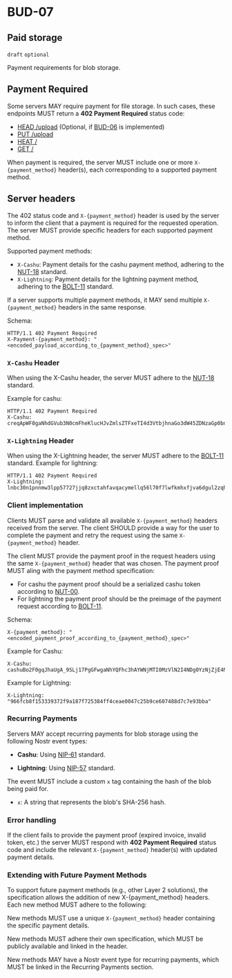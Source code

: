 BUD-07
======

Paid storage
---------------

`draft` `optional`

Payment requirements for blob storage.

## Payment Required

Some servers MAY require payment for file storage. In such cases, these endpoints MUST return a **402 Payment Required** status code:

- [HEAD /upload](./01.md#head-sha256---has-blob) (Optional, if [BUD-06](./06.md) is implemented)
- [PUT /upload](./02.md#put-upload---upload-blob)
- [HEAT /<sha256>](./01.md#head-sha256---has-blob)
- [GET /<sha256>](./01.md#get-sha256---get-blob)

When payment is required, the server MUST include one or more `X-{payment_method}` header(s), each corresponding to a supported payment method.

## Server headers

The 402 status code and `X-{payment_method}` header is used by the server to inform the client that a payment is required for the requested operation. The server MUST provide specific headers for each supported payment method.

Supported payment methods:

- `X-Cashu`: Payment details for the cashu payment method, adhering to the [NUT-18](https://github.com/cashubtc/nuts/blob/main/18.md) standard.
- `X-Lightning`: Payment details for the lightning payment method, adhering to the [BOLT-11](https://github.com/lightning/bolts/blob/master/11-payment-encoding.md) standard.

If a server supports multiple payment methods, it MAY send multiple `X-{payment_method}` headers in the same response.

Schema:

```http
HTTP/1.1 402 Payment Required
X-Payment-{payment_method}: "<encoded_payload_according_to_{payment_method}_spec>"
```

### `X-Cashu` Header

When using the X-Cashu header, the server MUST adhere to the [NUT-18](https://github.com/cashubtc/nuts/blob/main/18.md) standard.

Example for cashu:

```http	
HTTP/1.1 402 Payment Required
X-Cashu: creqApWF0gaNhdGVub3N0cmFheKlucHJvZmlsZTFxeTI4d3VtbjhnaGo3dW45ZDNzaGp0bnl2OWtoMnVld2Q5aHN6OW1od2RlbjV0ZTB3ZmprY2N0ZTljdXJ4dmVuOWVlaHFjdHJ2NWhzenJ0aHdkZW41dGUwZGVoaHh0bnZkYWtxcWd5ZGFxeTdjdXJrNDM5eWtwdGt5c3Y3dWRoZGh1NjhzdWNtMjk1YWtxZWZkZWhrZjBkNDk1Y3d1bmw1YWeBgmFuYjE3YWloYjdhOTAxNzZhYQphdWNzYXRhbYF4Imh0dHBzOi8vbm9mZWVzLnRlc3RudXQuY2FzaHUuc3BhY2U
```

### `X-Lightning` Header

When using the X-Lightning header, the server MUST adhere to the [BOLT-11](https://github.com/lightning/bolts/blob/master/11-payment-encoding.md) standard.
Example for lightning:

```http
HTTP/1.1 402 Payment Required
X-Lightning: lnbc30n1pnnmw3lpp57727jjq8zxctahfavqacymellq56l70f7lwfkmhxfjva6dgul2zqhp5w48l28v60yvythn6qvnpq0lez54422a042yaw4kq8arvd68a6n7qcqzzsxqyz5vqsp5sqezejdfaxx5hge83tf59a50h6gagwah59fjn9mw2d5mn278jkys9qxpqysgqt2q2lhjl9kgfaqz864mhlsspftzdyr642lf3zdt6ljqj6wmathdhtgcn0e6f4ym34jl0qkt6gwnllygvzkhdlpq64c6yv3rta2hyzlqp8k28pz
```

### Client implementation

Clients MUST parse and validate all available `X-{payment_method}` headers received from the server. The client SHOULD provide a way for the user to complete the payment and retry the request using the same `X-{payment_method}` header.

The client MUST provide the payment proof in the request headers using the same `X-{payment_method}` header that was chosen. The payment proof MUST aling with the payment method specification:

- For cashu the payment proof should be a serialized cashu token according to [NUT-00](https://github.com/cashubtc/nuts/blob/main/00.md#v4-tokens).
- For lightning the payment proof should be the preimage of the payment request according to [BOLT-11](https://github.com/lightning/bolts/blob/master/11-payment-encoding.md).

Schema:
  
```http
X-{payment_method}: "<encoded_payment_proof_according_to_{payment_method}_spec>"
```

Example for Cashu:

```http
X-Cashu: cashuBo2F0gqJhaUgA_9SLj17PgGFwgaNhYQFhc3hAYWNjMTI0MzVlN2I4NDg0YzNjZjE4NTAxNDkyMThhZjkwZjcxNmE1MmJmNGE1ZWQzNDdlNDhlY2MxM2Y3NzM4OGFjWCECRFODGd5IXVW
```

Example for Lightning:

```http
X-Lightning: "966fcb8f153339372f9a187f725384ff4ceae0047c25b9ce607488d7c7e93bba"
```

### Recurring Payments

Servers MAY accept recurring payments for blob storage using the following Nostr event types:

- **Cashu**: Using [NIP-61](https://github.com/nostr-protocol/nips/blob/master/61.md) standard.

- **Lightning**: Using [NIP-57](https://github.com/nostr-protocol/nips/blob/master/57.md) standard.

The event MUST include a custom `x` tag containing the hash of the blob being paid for.

- `x`: A string that represents the blob's SHA-256 hash.

### Error handling

If the client fails to provide the payment proof (expired invoice, invalid token, etc.) the server MUST respond with **402 Payment Required** status code and include the relevant `X-{payment_method}` header(s) with updated payment details.

### Extending with Future Payment Methods

To support future payment methods (e.g., other Layer 2 solutions), the specification allows the addition of new X-{payment_method} headers. Each new method MUST adhere to the following:

New methods MUST use a unique `X-{payment_method}` header containing the specific payment details.

New methods MUST adhere their own specification, which MUST be publicly available and linked in the header.

New methods MAY have a Nostr event type for recurring payments, which MUST be linked in the Recurring Payments section.
